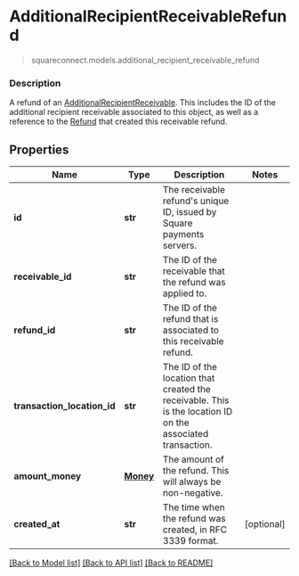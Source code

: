 # AdditionalRecipientReceivableRefund
> squareconnect.models.additional_recipient_receivable_refund

### Description

A refund of an [AdditionalRecipientReceivable](#type-additionalrecipientreceivable). This includes the ID of the additional recipient receivable associated to this object, as well as a reference to the [Refund](#type-refund) that created this receivable refund.

## Properties
Name | Type | Description | Notes
------------ | ------------- | ------------- | -------------
**id** | **str** | The receivable refund&#39;s unique ID, issued by Square payments servers. | 
**receivable_id** | **str** | The ID of the receivable that the refund was applied to. | 
**refund_id** | **str** | The ID of the refund that is associated to this receivable refund. | 
**transaction_location_id** | **str** | The ID of the location that created the receivable. This is the location ID on the associated transaction. | 
**amount_money** | [**Money**](Money.md) | The amount of the refund. This will always be non-negative. | 
**created_at** | **str** | The time when the refund was created, in RFC 3339 format. | [optional] 

[[Back to Model list]](../README.md#documentation-for-models) [[Back to API list]](../README.md#documentation-for-api-endpoints) [[Back to README]](../README.md)


